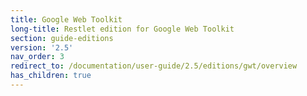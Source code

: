 ```yaml
---
title: Google Web Toolkit
long-title: Restlet edition for Google Web Toolkit
section: guide-editions
version: '2.5'
nav_order: 3
redirect_to: /documentation/user-guide/2.5/editions/gwt/overview
has_children: true
---
```

